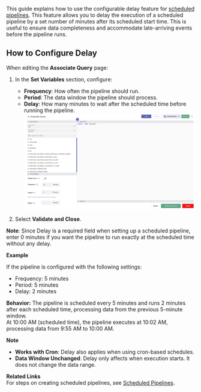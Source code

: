 
This guide explains how to use the configurable delay feature for [scheduled pipelines](../create-and-use-pipelines/).
This feature allows you to delay the execution of a scheduled pipeline by a set number of minutes after its scheduled start time. This is useful to ensure data completeness and accommodate late-arriving events before the pipeline runs.

## How to Configure Delay

When editing the **Associate Query** page:

1. In the **Set Variables** section, configure:  

    - **Frequency**: How often the pipeline should run.  
    - **Period**: The data window the pipeline should process.  
    - **Delay**: How many minutes to wait after the scheduled time before running the pipeline.
![configurable-delay](../../images/scheduled-pipeline-config-delay.png)

2. Select **Validate and Close**.

**Note**: Since Delay is a required field when setting up a scheduled pipeline, enter 0 minutes if you want the pipeline to run exactly at the scheduled time without any delay.

**Example**

If the pipeline is configured with the following settings:

- Frequency: 5 minutes  
- Period: 5 minutes  
- Delay: 2 minutes

**Behavior:** The pipeline is scheduled every 5 minutes and runs 2 minutes after each scheduled time, processing data from the previous 5-minute window.  
At 10:00 AM (scheduled time), the pipeline executes at 10:02 AM, processing data from 9:55 AM to 10:00 AM.

**Note**

- **Works with Cron**: Delay also applies when using cron-based schedules.  
- **Data Window Unchanged**: Delay only affects when execution starts. It does not change the data range.

**Related Links**<br>
For steps on creating scheduled pipelines, see [Scheduled Pipelines](../create-and-use-pipelines/).  

